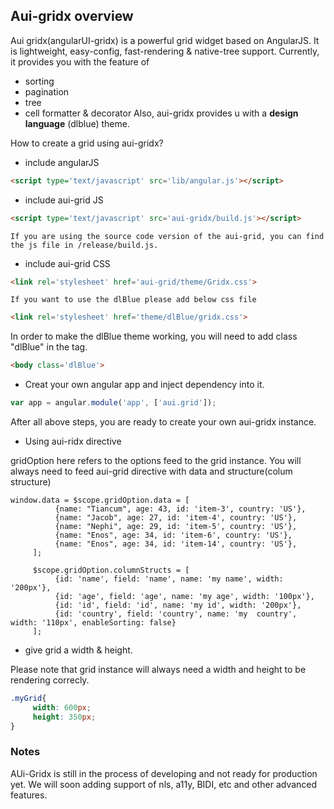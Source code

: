## Aui-gridx overview

Aui gridx(angularUI-gridx) is a powerful grid widget based on AngularJS. It is lightweight, easy-config, fast-rendering & native-tree support. Currently, it provides you with the feature of 
 * sorting
 * pagination
 * tree
 * cell formatter & decorator
 Also, aui-gridx provides u with a **design language** (dlblue) theme.      


How to create a grid using aui-gridx?

* include angularJS
```HTML
<script type='text/javascript' src='lib/angular.js'></script>
```
* include aui-grid JS
```HTML
<script type='text/javascript' src='aui-gridx/build.js'></script>
```
    If you are using the source code version of the aui-grid, you can find the js file in /release/build.js. 

* include aui-grid CSS
```HTML
<link rel='stylesheet' href='aui-grid/theme/Gridx.css'>
```

    If you want to use the dlBlue please add below css file
```HTML
<link rel='stylesheet' href='theme/dlBlue/gridx.css'>
```
In order to make the dlBlue theme working, you will need to add class "dlBlue" in the <body> tag.
```HTML
<body class='dlBlue'>
```

* Creat your own angular app and inject dependency into it.
```js
var app = angular.module('app', ['aui.grid']);
```
After all above steps, you are ready to create your own aui-gridx instance.

* Using aui-ridx directive
<div aui-grid='gridOption' class='myGrid'></div>

gridOption here refers to the options feed to the grid instance. You will always need to feed aui-grid directive with data and structure(colum structure)
```JS
window.data = $scope.gridOption.data = [
          {name: "Tiancum", age: 43, id: 'item-3', country: 'US'},
          {name: "Jacob", age: 27, id: 'item-4', country: 'US'},
          {name: "Nephi", age: 29, id: 'item-5', country: 'US'},
          {name: "Enos", age: 34, id: 'item-6', country: 'US'},
          {name: "Enos", age: 34, id: 'item-14', country: 'US'},
     ];

     $scope.gridOption.columnStructs = [
          {id: 'name', field: 'name', name: 'my name', width: '200px'},
          {id: 'age', field: 'age', name: 'my age', width: '100px'},
          {id: 'id', field: 'id', name: 'my id', width: '200px'},
          {id: 'country', field: 'country', name: 'my  country', width: '110px', enableSorting: false}
     ];
```

* give grid a width & height.

Please note that grid instance will always need a width and height to be rendering correcly.
```css
.myGrid{
     width: 600px;
     height: 350px;
}
```

### Notes
AUi-Gridx is still in the process of developing and not ready for production yet. We will soon adding support of nls, a11y, BIDI, etc and other advanced features.


